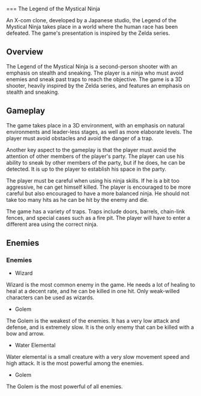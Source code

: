 
===
The Legend of the Mystical Ninja

An X-com clone, developed by a Japanese studio, the Legend of the Mystical Ninja takes place in a world where the human race has been defeated. The game's presentation is inspired by the Zelda series.

## Overview

The Legend of the Mystical Ninja is a second-person shooter with an emphasis on stealth and sneaking. The player is a ninja who must avoid enemies and sneak past traps to reach the objective. The game is a 3D shooter, heavily inspired by the Zelda series, and features an emphasis on stealth and sneaking.

## Gameplay

The game takes place in a 3D environment, with an emphasis on natural environments and leader-less stages, as well as more elaborate levels. The player must avoid obstacles and avoid the danger of a trap.

Another key aspect to the gameplay is that the player must avoid the attention of other members of the player's party. The player can use his ability to sneak by other members of the party, but if he does, he can be detected. It is up to the player to establish his space in the party.

The player must be careful when using his ninja skills. If he is a bit too aggressive, he can get himself killed. The player is encouraged to be more careful but also encouraged to have a more balanced ninja. He should not take too many hits as he can be hit by the enemy and die.

The game has a variety of traps. Traps include doors, barrels, chain-link fences, and special cases such as a fire pit. The player will have to enter a different area using the correct ninja.

## Enemies

### Enemies

*   Wizard

Wizard is the most common enemy in the game. He needs a lot of healing to heal at a decent rate, and he can be killed in one hit. Only weak-willed characters can be used as wizards.

*   Golem

The Golem is the weakest of the enemies. It has a very low attack and defense, and is extremely slow. It is the only enemy that can be killed with a bow and arrow.

*   Water Elemental

Water elemental is a small creature with a very slow movement speed and high attack. It is the most powerful among the enemies.

*   Golem

The Golem is the most powerful of all enemies.
